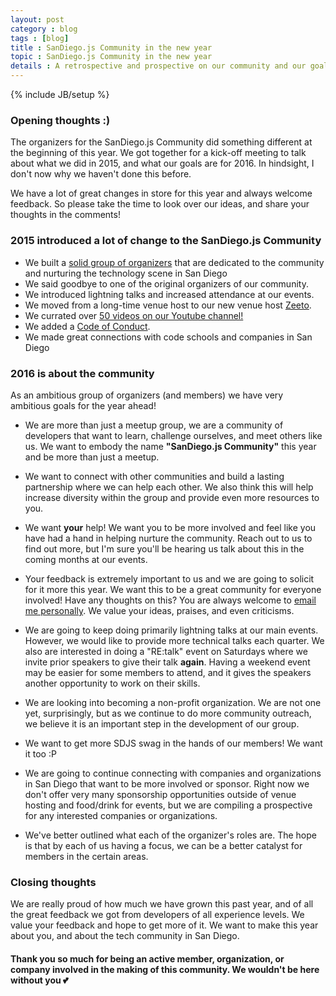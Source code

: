 ```yaml
---
layout: post
category : blog
tags : [blog]
title : SanDiego.js Community in the new year
topic : SanDiego.js Community in the new year
details : A retrospective and prospective on our community and our goals
---
```

{% include JB/setup %} 

### Opening thoughts :)

The organizers for the SanDiego.js Community did something different at the beginning of this year. We got together for a kick-off meeting to talk about what we did in 2015, and what our goals are for 2016. In hindsight, I don't now why we haven't done this before.

We have a lot of great changes in store for this year and always welcome feedback. So please take the time to look over our ideas, and share your thoughts in the comments!

### 2015 introduced a lot of change to the SanDiego.js Community

* We built a [solid group of organizers](http://sandiegojs.org/about.html) that are dedicated to the community and nurturing the technology scene in San Diego
* We said goodbye to one of the original organizers of our community.
* We introduced lightning talks and increased attendance at our events.
* We moved from a long-time venue host to our new venue host [Zeeto](//zeeto.io).
* We currated over [50 videos on our Youtube channel!](https://www.youtube.com/user/SanDiegoJS)
* We added a [Code of Conduct](http://sandiegojs.org/code-of-conduct.html).
* We made great connections with code schools and companies in San Diego

### 2016 is about the community

As an ambitious group of organizers (and members) we have very ambitious goals for the year ahead! 

* We are more than just a meetup group, we are a community of developers that want to learn, challenge ourselves, and meet others like us. We want to embody the name **"SanDiego.js Community"** this year and be more than just a meetup.

* We want to connect with other communities and build a lasting partnership where we can help each other. We also think this will help increase diversity within the group and provide even more resources to you.

* We want **your** help! We want you to be more involved and feel like you have had a hand in helping nurture the community. Reach out to us to find out more, but I'm sure you'll be hearing us talk about this in the coming months at our events.

* Your feedback is extremely important to us and we are going to solicit for it more this year. We want this to be a great community for everyone involved! Have any thoughts on this? You are always welcome to [email me personally](mailto:h.a.brysiewicz@gmail.com). We value your ideas, praises, and even criticisms.

* We are going to keep doing primarily lightning talks at our main events. However, we would like to provide more technical talks each quarter. We also are interested in doing a "RE:talk" event on Saturdays where we invite prior speakers to give their talk **again**. Having a weekend event may be easier for some members to attend, and it gives the speakers another opportunity to work on their skills.

* We are looking into becoming a non-profit organization. We are not one yet, surprisingly, but as we continue to do more community outreach, we believe it is an important step in the development of our group.

* We want to get more SDJS swag in the hands of our members! We want it too :P

* We are going to continue connecting with companies and organizations in San Diego that want to be more involved or sponsor. Right now we don't offer very many sponsorship opportunities outside of venue hosting and food/drink for events, but we are compiling a prospective for any interested companies or organizations.

* We've better outlined what each of the organizer's roles are. The hope is that by each of us having a focus, we can be a better catalyst for members in the certain areas.

### Closing thoughts

We are really proud of how much we have grown this past year, and of all the great feedback we got from developers of all experience levels. We value your feedback and hope to get more of it. We want to make this year about you, and about the tech community in San Diego.

#### Thank you so much for being an active member, organization, or company involved in the making of this community. We wouldn't be here without you 💕
